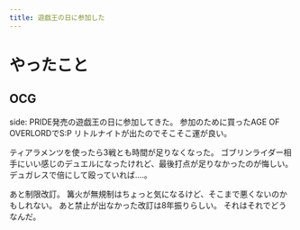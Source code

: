 ```yaml
---
title: 遊戯王の日に参加した
---
```


# やったこと

## OCG

side: PRIDE発売の遊戯王の日に参加してきた。
参加のために買ったAGE OF OVERLORDでS:P リトルナイトが出たのでそこそこ運が良い。

ティアラメンツを使ったら3戦とも時間が足りなくなった。
ゴブリンライダー相手にいい感じのデュエルになったけれど、最後打点が足りなかったのが悔しい。
デュガレスで倍にして殴っていれば‥‥。

あと制限改訂。
篝火が無規制はちょっと気になるけど、そこまで悪くないのかもしれない。
あと禁止が出なかった改訂は8年振りらしい。
それはそれでどうなんだ。
